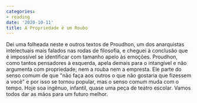 ```yaml
---
categories:
- reading
date: '2020-10-11'
title: A Propriedade é um Roubo
---
```


Dei uma folheada neste e outros textos de Proudhon, um dos anarquistas intelectuais mais falados nas rodas de filosofia, e cheguei à conclusão que é impossível se identificar com tamanho apelo às emoções. Proudhon, como tantos pensadores à esquerda, apela demais para o intangível e não argumenta com propriedade; nem a rouba nem a empresta. Ele parte do senso comum de que "não faça aos outros o que não gostaria que fizessem a você" e por isso se tornou popular, mas o senso comum muda com o tempo. Hoje soa ingênuo, infantil, quase uma peça de teatro escolar. Vamos todos dar as mãos para um futuro melhor.